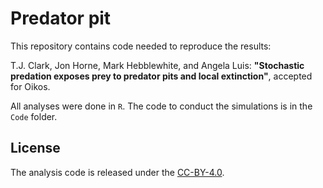 # Predator pit

This repository contains code needed to reproduce the results:

T.J. Clark, Jon Horne, Mark Hebblewhite, and Angela Luis:
**"Stochastic predation exposes prey to predator pits and local extinction"**,
accepted for Oikos.

All analyses were done in `R`. The code to conduct the simulations is in the `Code` folder.

## License

The analysis code is released under the [CC-BY-4.0](https://opensource.org/licenses/mit-license.php).
